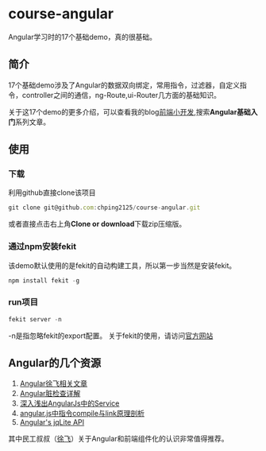 # course-angular

Angular学习时的17个基础demo，真的很基础。

## 简介
17个基础demo涉及了Angular的数据双向绑定，常用指令，过滤器，自定义指令，controller之间的通信，ng-Route,ui-Router几方面的基础知识。

关于这17个demo的更多介绍，可以查看我的blog[前端小开发](http://chping.website),搜索**Angular基础入门**系列文章。

## 使用
### 下载
利用github直接clone该项目
```js
git clone git@github.com:chping2125/course-angular.git
```
或者直接点击右上角**Clone or download**下载zip压缩版。

### 通过npm安装fekit
该demo默认使用的是fekit的自动构建工具，所以第一步当然是安装fekit。

```js
npm install fekit -g
```
### run项目
```js
fekit server -n
```
-n是指忽略fekit的export配置。
关于fekit的使用，请访问[官方网站](http://ued.qunar.com/fekit/)

## Angular的几个资源
1. [Angular徐飞相关文章](https://github.com/chping2125/blog)
2. [Angular脏检查详解](https://github.com/xufei/Make-Your-Own-AngularJS/blob/master/01.md)
3. [深入浅出AngularJs中的Service](http://blog.csdn.net/feiying008/article/details/50082107)
4. [angular.js中指令compile与link原理剖析](http://www.bubuko.com/infodetail-694161.html)
5. [Angular's jqLite API](http://www.bubuko.com/infodetail-694161.html)

其中民工叔叔（[徐飞](https://github.com/xufei/)）关于Angular和前端组件化的认识非常值得推荐。
